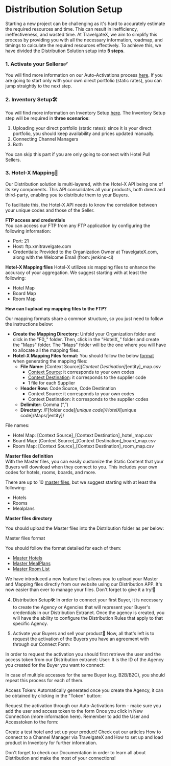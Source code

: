 ﻿---
sidebar_position: 2
---

# Distribution Solution Setup

Starting a new project can be challenging as it's hard to accurately estimate the required resources and time. This can result in inefficiency, ineffectiveness, and wasted time.
At TravelgateX, we aim to simplify this process by providing you with all the necessary information, roadmap, and timings to calculate the required resources effectively. To achieve this, we have divided the Distribution Solution setup into **5 steps**.

### 1. Activate your Sellers✅

You will find more information on our Auto-Activations process [here](https://knowledge.travelgatex.com/auto-activations-quickguide). If you are going to start only with your own direct portfolio (static rates), you can jump straightly to the next step. 

### 2. Inventory Setup🛠️
You will find more information on Inventory Setup [here](https://knowledge.travelgatex.com/inventory-set-up). The Inventory Setup step will be required in **three scenarios**:

1. Uploading your direct portfolio (static rates): since it is your direct portfolio, you should keep availability and prices updated manually. 
1. Connecting Channel Managers
1. Both

You can skip this part if you are only going to connect with Hotel Pull Sellers.

### 3. Hotel-X Mapping🏨
Our Distribution solution is multi-layered, with the Hotel-X API being one of its key components. This API consolidates all your products, both direct and third-party, enabling you to distribute them to your Buyers.

To facilitate this, the Hotel-X API needs to know the correlation between your unique codes and those of the Seller.

**FTP access and credentials**  
You can access our FTP from any FTP application by configuring the following information:

- Port: 21
- Host: ftp.xmltravelgate.com
- Credentials: Provided to the Organization Owner at TravelgateX.com, along with the Welcome Email (from: jenkins-ci) 

**Hotel-X Mapping files**
Hotel-X utilizes six mapping files to enhance the accuracy of your aggregation. We suggest starting with at least the following:

- Hotel Map
- Board Map
- Room Map

**How can I upload my mapping files to the FTP?**

Our mapping formats share a common structure, so you just need to follow the instructions below:

- **Create the Mapping Directory:** Unfold your Organization folder and click in the "F0_" folder. Then, click in the "HotelX_" folder and create the "Maps" folder. The "Maps" folder will be the one where you will have to allocate all the mapping files.
- **Hotel-X Mapping Files format:** You should follow the below [format](https://docs.travelgatex.com/connectiontypesbuyers/hotel-x/plugins/mapping/) when generating the mapping files:
	- **File Name:** [Context Source]_[Context Destination]_[entity]_map.csv
		- [Context Source](https://knowledge.travelgate.com/hotel-x-credentials): it corresponds to your own codes
		- [Context Destination](https://knowledge.travelgate.com/hotel-x-credentials): it corresponds to the supplier code
		- 1 file for each Supplier
	- **Header Row:** Code Source, Code Destination
		- Context Source: it corresponds to your own codes
		- Context Destination: it corresponds to the supplier codes
	- **Delimiter:** Comma (“,”)
	- **Directory:** /F[folder code]_[unique code]/HotelX_[unique code]/Maps/[entity]/

File names:

- Hotel Map: [Context Source]_[Context Destination]_hotel_map.csv
- Board Map: [Context Source]_[Context Destination]_board_map.csv
- Room Map: [Context Source]_[Context Destination]_room_map.csv 

**Master files definition**  
With the Master files, you can easily customize the Static Content that your Buyers will download when they connect to you. This includes your own codes for hotels, rooms, boards, and more.

There are up to 10 [master files](https://docs.travelgatex.com/distribution/file-loads/masters/), but we suggest starting with at least the following:

- Hotels
- Rooms
- Mealplans

**Master files directory**

You should upload the Master files into the Distribution folder as per below: 



Master files format

You should follow the format detailed for each of them:

- [Master Hotels](https://docs.travelgatex.com/distribution/file-loads/masters/hotels/) 
- [Master MealPlans](https://docs.travelgatex.com/distribution/file-loads/masters/mealplans/)
- [Master Room List](https://docs.travelgatex.com/distribution/file-loads/masters/room-list/)

We have introduced a new feature that allows you to upload your Master and Mapping files directly from our website using our Distribution APP. It's now easier than ever to manage your files. Don't forget to give it a try!🚀

4. Distribution Setup🛠️
In order to connect your first Buyer, it is necessary to create the Agency or Agencies that will represent your Buyer's credentials in our Distribution Extranet. Once the agency is created, you will have the ability to configure the Distribution Rules that apply to that specific Agency.

5. Activate your Buyers and sell your product🚀
Now, all that's left is to request the activation of the Buyers you have an agreement with through our Connect Form:

In order to request the activation you should first retrieve the user and the access token from our Distribution extranet:
User: It is the ID of the Agency you created for the Buyer you want to connect:



In case of multiple accesses for the same Buyer (e.g. B2B/B2C), you should repeat this process for each of them.

Access Token: Automatically generated once you create the Agency, it can be obtained by clicking in the "Token" button:


 

Request the activation through our Auto-Activations form - make sure you add the user and access token to the form
Once you click in New Connection (more information here). Remember to add the User and Accesstoken to the form:



 

Create a test hotel and set up your product!
Check out our articles How to connect to a Channel Manager via TravelgateX and How to set up and load product in Inventory for further information.

 

Don't forget to check our Documentation in order to learn all about Distribution and make the most of your connections!


 